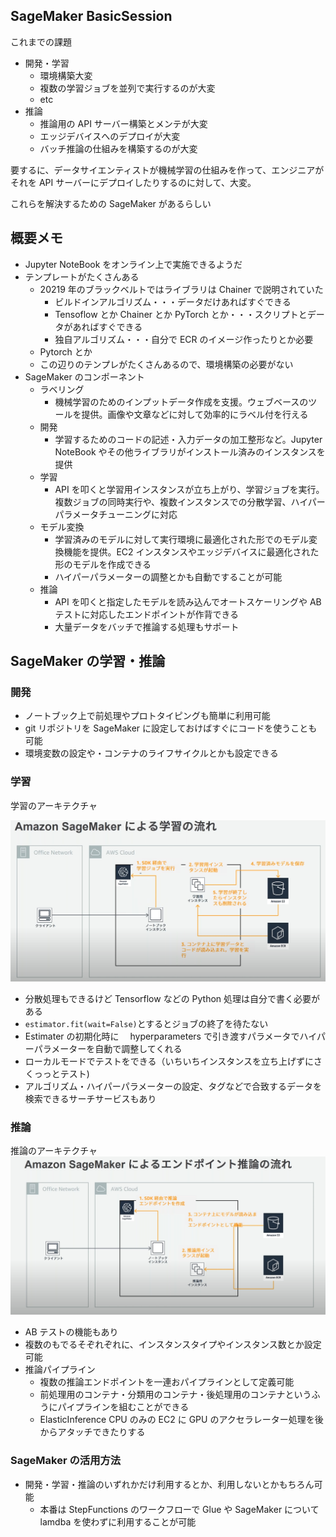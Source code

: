 ## SageMaker BasicSession

これまでの課題

- 開発・学習
  - 環境構築大変
  - 複数の学習ジョブを並列で実行するのが大変
  - etc
- 推論
  - 推論用の API サーバー構築とメンテが大変
  - エッジデバイスへのデプロイが大変
  - バッチ推論の仕組みを構築するのが大変

要するに、データサイエンティストが機械学習の仕組みを作って、エンジニアがそれを API サーバーにデプロイしたりするのに対して、大変。

これらを解決するための SageMaker があるらしい

## 概要メモ

- Jupyter NoteBook をオンライン上で実施できるようだ
- テンプレートがたくさんある
  - 20219 年のブラックベルトではライブラリは Chainer で説明されていた
    - ビルドインアルゴリズム・・・データだけあればすぐできる
    - Tensoflow とか Chainer とか PyTorch とか・・・スクリプトとデータがあればすぐできる
    - 独自アルゴリズム・・・自分で ECR のイメージ作ったりとか必要
  - Pytorch とか
  - この辺りのテンプレがたくさんあるので、環境構築の必要がない
- SageMaker のコンポーネント
  - ラベリング
    - 機械学習のためのインプットデータ作成を支援。ウェブベースのツールを提供。画像や文章などに対して効率的にラベル付を行える
  - 開発
    - 学習するためのコードの記述・入力データの加工整形など。Jupyter NoteBook やその他ライブラリがインストール済みのインスタンスを提供
  - 学習
    - API を叩くと学習用インスタンスが立ち上がり、学習ジョブを実行。複数ジョブの同時実行や、複数インスタンスでの分散学習、ハイパーパラメータチューニングに対応
  - モデル変換
    - 学習済みのモデルに対して実行環境に最適化された形でのモデル変換機能を提供。EC2 インスタンスやエッジデバイスに最適化された形のモデルを作成できる
    - ハイパーパラメーターの調整とかも自動ですることが可能
  - 推論
    - API を叩くと指定したモデルを読み込んでオートスケーリングや AB テストに対応したエンドポイントが作背できる
    - 大量データをバッチで推論する処理もサポート

## SageMaker の学習・推論

### 開発

- ノートブック上で前処理やプロトタイピングも簡単に利用可能
- git リポジトリを SageMaker に設定しておけばすぐにコードを使うことも可能
- 環境変数の設定や・コンテナのライフサイクルとかも設定できる

### 学習

学習のアーキテクチャ

![学習イメージ](./images/learning.png)

- 分散処理もできるけど Tensorflow などの Python 処理は自分で書く必要がある
- `estimator.fit(wait=False)`とするとジョブの終了を待たない
- Estimater の初期化時に　 hyperparameters で引き渡すパラメータでハイパーパラメーターを自動で調整してくれる
- ローカルモードでテストをできる（いちいちインスタンスを立ち上げずにさくっっとテスト)
- アルゴリズム・ハイパーパラメーターの設定、タグなどで合致するデータを検索できるサーチサービスもあり

### 推論

推論のアーキテクチャ
![学習イメージ](./images/suiron.png)

- AB テストの機能もあり
- 複数のもでるそぞれぞれに、インスタンスタイプやインスタンス数とか設定可能
- 推論パイプライン
  - 複数の推論エンドポイントを一連おパイプラインとして定義可能
  - 前処理用のコンテナ・分類用のコンテナ・後処理用のコンテナというふうにパイプラインを組むことができる
  - ElasticInference CPU のみの EC2 に GPU のアクセラレーター処理を後からアタッチできたりする

### SageMaker の活用方法

- 開発・学習・推論のいずれかだけ利用するとか、利用しないとかもちろん可能
  - 本番は
    StepFunctions のワークフローで Glue や SageMaker について lamdba を使わずに利用することが可能
